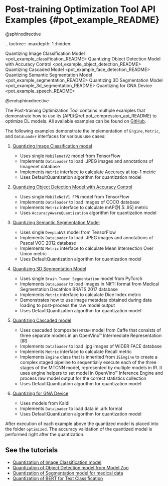 # Post-training Optimization Tool API Examples {#pot_example_README}

@sphinxdirective

.. toctree::
   :maxdepth: 1
   :hidden:
   
   Quantizing Image Classification Model <pot_example_classification_README>
   Quantizing Object Detection Model with Accuracy Control  <pot_example_object_detection_README>
   Quantizing Cascaded Model <pot_example_face_detection_README>
   Quantizing Semantic Segmentation Model <pot_example_segmentation_README>
   Quantizing 3D Segmentation Model <pot_example_3d_segmentation_README>
   Quantizing for GNA Device <pot_example_speech_README>

@endsphinxdirective

The Post-training Optimization Tool contains multiple examples that demonstrate how to use its [API](@ref pot_compression_api_README) 
to optimize DL models. All available examples can be found on [GitHub](https://github.com/openvinotoolkit/openvino/tree/master/tools/pot/openvino/tools/pot/api/samples).

The following examples demonstrate the implementation of `Engine`, `Metric`, and `DataLoader` interfaces for various use cases:

1. [Quantizing Image Classification model](./classification/README.md)
    - Uses single `MobilenetV2` model from TensorFlow
    - Implements `DataLoader` to load .JPEG images and annotations of Imagenet database
    - Implements `Metric` interface to calculate Accuracy at top-1 metric
    - Uses DefaultQuantization algorithm for quantization model

2. [Quantizing Object Detection Model with Accuracy Control](./object_detection/README.md)
    - Uses single `MobileNetV1 FPN` model from TensorFlow
    - Implements `Dataloader` to load images of COCO database
    - Implements `Metric` interface to calculate mAP@[.5:.95] metric
    - Uses `AccuracyAwareQuantization` algorithm for quantization model

3. [Quantizing Semantic Segmentation Model](./segmentation/README.md)
    - Uses single `DeepLabV3` model from TensorFlow
    - Implements `DataLoader` to load .JPEG images and annotations of Pascal VOC 2012 database
    - Implements `Metric` interface to calculate Mean Intersection Over Union metric
    - Uses DefaultQuantization algorithm for quantization model

4. [Quantizing 3D Segmentation Model](./3d_segmentation/README.md)
    - Uses single `Brain Tumor Segmentation` model from PyTorch
    - Implements `DataLoader` to load images in NIfTI format from Medical Segmentation Decathlon BRATS 2017 database
    - Implements `Metric` interface to calculate Dice Index metric
    - Demonstrates how to use image metadata obtained during data loading to post-process the raw model output
    - Uses DefaultQuantization algorithm for quantization model

5. [Quantizing Cascaded model](./face_detection/README.md)
    - Uses cascaded (composite) `MTCNN` model from Caffe that consists of three separate models in an OpenVino&trade; Intermediate Representation (IR)
    - Implements `Dataloader` to load .jpg images of WIDER FACE database
    - Implements `Metric` interface to calculate Recall metric
    - Implements `Engine` class that is inherited from `IEEngine` to create a complex staged pipeline to sequentially execute 
    each of the three stages of the MTCNN model, represented by multiple models in IR. It uses engine helpers to set model in 
    OpenVino&trade; Inference Engine and process raw model output for the correct statistics collection
    - Uses DefaultQuantization algorithm for quantization model

6. [Quantizing for GNA Device](./speech/README.md)
    - Uses models from Kaldi
    - Implements `DataLoader` to load data in .ark format
    - Uses DefaultQuantization algorithm for quantization model
   
After execution of each example above the quantized model is placed into the folder `optimized`. The accuracy validation of the quantized model is performed right after the quantization. 

## See the tutorials
* [Quantization of Image Classification model](https://github.com/openvinotoolkit/openvino_notebooks/tree/main/notebooks/301-tensorflow-training-openvino)
* [Quantization of Object Detection model from Model Zoo](https://github.com/openvinotoolkit/openvino_notebooks/tree/main/notebooks/111-detection-quantization)
* [Quantization of Segmentation model for medical data](https://github.com/openvinotoolkit/openvino_notebooks/tree/main/notebooks/110-ct-segmentation-quantize)
* [Quantization of BERT for Text Classification](https://github.com/openvinotoolkit/openvino_notebooks/tree/main/notebooks/105-language-quantize-bert)

